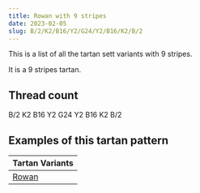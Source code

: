 ```yaml
---
title: Rowan with 9 stripes
date: 2023-02-05
slug: B/2/K2/B16/Y2/G24/Y2/B16/K2/B/2
---
```

This is a list of all the tartan sett variants with 9 stripes.

It is a 9 stripes tartan.


## Thread count
B/2 K2 B16 Y2 G24 Y2 B16 K2 B/2

## Examples of this tartan pattern

| Tartan Variants |
|---------------|
| [Rowan](/variants/b/2/k2/b16/y2/g24/y2/b16/k2/b/2-b304080-g008000-k000000-yf0c000)||
